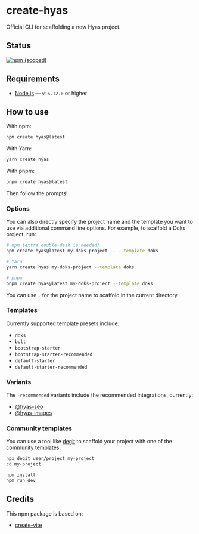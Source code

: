 # create-hyas

Official CLI for scaffolding a new Hyas project.

## Status

[![npm (scoped)](https://img.shields.io/npm/v/create-hyas?style=flat-square)](https://www.npmjs.com/package/create-hyas)

## Requirements

- [Node.js](https://nodejs.org/) — `v16.12.0` or higher

## How to use

With npm:

```bash
npm create hyas@latest
```

With Yarn:

```bash
yarn create hyas
```

With pnpm:

```bash
pnpm create hyas@latest
```

Then follow the prompts!

### Options

You can also directly specify the project name and the template you want to use via additional command line options. For example, to scaffold a Doks project, run:

```bash
# npm (extra double-dash is needed)
npm create hyas@latest my-doks-project -- --template doks

# Yarn
yarn create hyas my-doks-project --template doks

# pnpm
pnpm create hyas@latest my-doks-project --template doks
```

You can use `.` for the project name to scaffold in the current directory.

### Templates

Currently supported template presets include:

- `doks`
- `bolt`
- `bootstrap-starter`
- `bootstrap-starter-recommended`
- `default-starter`
- `default-starter-recommended`

### Variants

The `-recommended` variants include the recommended integrations, currently:

- [@hyas-seo](https://github.com/gethyas/seo)
- [@hyas-images](https://github.com/gethyas/images)

### Community templates

You can use a tool like [degit](https://github.com/Rich-Harris/degit) to scaffold your project with one of the [community templates](https://gethyas.com/templates/community/):

```bash
npx degit user/project my-project
cd my-project

npm install
npm run dev
```

## Credits

This npm package is based on:

- [create-vite](https://github.com/vitejs/vite/tree/main/packages/create-vite)
